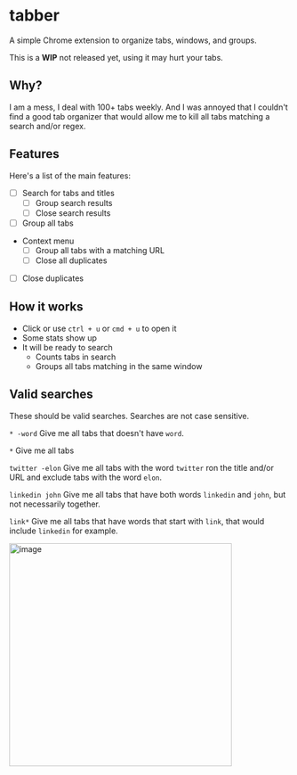 # tabber

A simple Chrome extension to organize tabs, windows, and groups. 

This is a **WIP** not released yet, using it may hurt your tabs. 

## Why? 
I am a mess, I deal with 100+ tabs weekly. And I was annoyed that I couldn't find a good tab organizer that would allow me to kill all tabs matching a search and/or regex. 

## Features

Here's a list of the main features:

* [ ] Search for tabs and titles 
  * [ ] Group search results
  * [ ] Close search results
* [ ] Group all tabs
* Context menu
  * [ ] Group all tabs with a matching URL
  * [ ] Close all duplicates
* [ ] Close duplicates

## How it works

* Click or use `ctrl + u` or `cmd + u` to open it
* Some stats show up
* It will be ready to search
  * Counts tabs in search
  * Groups all tabs matching in the same window 


## Valid searches

These should be valid searches. Searches are not case sensitive. 

`* -word`
Give me all tabs that doesn't have `word`.

`*`
Give me all tabs

`twitter -elon`
Give me all tabs with the word `twitter` ron the title and/or URL and exclude tabs with the word `elon`.

`linkedin john`
Give me all tabs that have both words `linkedin` and `john`, but not necessarily together.

`link*` 
Give me all tabs that have words that start with `link`, that would include `linkedin` for example. 


<img width="400" alt="image" src="https://user-images.githubusercontent.com/1311402/233271063-c68c70e7-338b-4fa1-b6cd-fd5ddb23dd5f.png">
